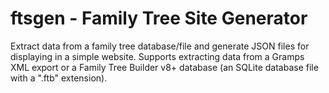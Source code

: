 # ftsgen - Family Tree Site Generator

Extract data from a family tree database/file and generate JSON files for displaying in a simple website. Supports extracting data from a Gramps XML export or a Family Tree Builder v8+ database (an SQLite database file with a ".ftb" extension).

